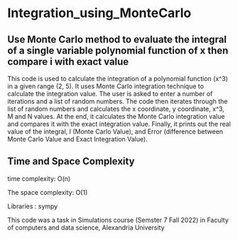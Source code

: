 # Integration_using_MonteCarlo

## Use Monte Carlo method to evaluate the integral of a single variable polynomial function of x then compare i with exact value

This code is used to calculate the integration of a polynomial function (x^3) in a given range (2, 5).
It uses Monte Carlo integration technique to calculate the integration value.
The user is asked to enter a number of iterations and a list of random numbers.
The code then iterates through the list of random numbers and calculates the x coordinate, y coordinate, x^3, M and N values.
At the end, it calculates the Monte Carlo integration value and compares it with the exact integration value.
Finally, it prints out the real value of the integral, I (Monte Carlo Value), and Error (difference between Monte Carlo Value and Exact Integration Value).

## Time and Space Complexity

time complexity: O(n)

The space complexity: O(1)

Libraries : sympy

This code was a task in Simulations course (Semster 7 Fall 2022) in Faculty of computers and data science, Alexandria University
